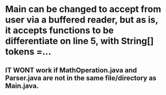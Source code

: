 # Main can be changed to accept from user via a buffered reader, but as is, it accepts functions to be differentiate on line 5, with String[] tokens =...
## IT WONT work if MathOperation.java and Parser.java are not in the same file/directory as Main.java.
